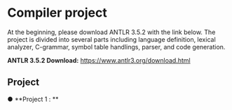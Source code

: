 # Compiler project 
At the beginning, please download ANTLR 3.5.2 with the link below. The project is divided into several parts including language definition, lexical analyzer, C-grammar, symbol table handlings, parser, and code generation.

**ANTLR 3.5.2 Download:** https://www.antlr3.org/download.html
## Project
● **Project 1 : **
